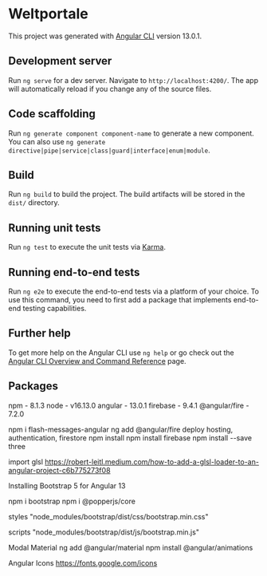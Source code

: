 # Weltportale

This project was generated with [Angular CLI](https://github.com/angular/angular-cli) version 13.0.1.

## Development server

Run `ng serve` for a dev server. Navigate to `http://localhost:4200/`. The app will automatically reload if you change any of the source files.

## Code scaffolding

Run `ng generate component component-name` to generate a new component. You can also use `ng generate directive|pipe|service|class|guard|interface|enum|module`.

## Build

Run `ng build` to build the project. The build artifacts will be stored in the `dist/` directory.

## Running unit tests

Run `ng test` to execute the unit tests via [Karma](https://karma-runner.github.io).

## Running end-to-end tests

Run `ng e2e` to execute the end-to-end tests via a platform of your choice. To use this command, you need to first add a package that implements end-to-end testing capabilities.

## Further help

To get more help on the Angular CLI use `ng help` or go check out the [Angular CLI Overview and Command Reference](https://angular.io/cli) page.

## Packages

npm - 8.1.3
node - v16.13.0
angular - 13.0.1
firebase - 9.4.1
@angular/fire - 7.2.0

npm i flash-messages-angular
ng add @angular/fire 
deploy hosting, authentication, firestore
npm install 
npm install firebase
npm install --save three

import glsl https://robert-leitl.medium.com/how-to-add-a-glsl-loader-to-an-angular-project-c6b775273f08

Installing Bootstrap 5 for Angular 13

npm i bootstrap
npm i @popperjs/core

styles
"node_modules/bootstrap/dist/css/bootstrap.min.css"

scripts
"node_modules/bootstrap/dist/js/bootstrap.min.js"

Modal Material
ng add @angular/material
npm install @angular/animations

Angular Icons
https://fonts.google.com/icons